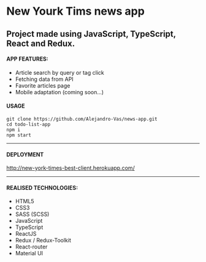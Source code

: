# New Yourk Tims news app

## Project made using JavaScript, TypeScript, React and Redux.

#### APP FEATURES:

- Article search by query or tag click
- Fetching data from API
- Favorite articles page
- Mobile adaptation (coming soon...)

#### USAGE

```
git clone https://github.com/Alejandro-Vas/news-app.git
cd todo-list-app
npm i
npm start
```

---

#### DEPLOYMENT

http://new-york-times-best-client.herokuapp.com/

---

#### REALISED TECHNOLOGIES:

- HTML5
- CSS3
- SASS (SCSS)
- JavaScript
- TypeScript
- ReactJS
- Redux / Redux-Toolkit
- React-router
- Material UI
